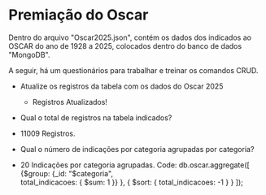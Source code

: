 # Premiação do Oscar
Dentro do arquivo "Oscar2025.json", contém os dados dos indicados ao OSCAR do ano de 1928 a 2025, colocados dentro do banco de dados "MongoDB".

A seguir, há um questionários para trabalhar e treinar os comandos CRUD.


* Atualize os registros da tabela com os dados do Oscar 2025
  - Registros Atualizados!

 * Qual o total de registros na tabela indicados?
  - 11009 Registros.

 * Qual o número de indicações por categoria agrupadas por categoria?
  - 20 Indicações por categoria agrupadas.
Code: db.oscar.aggregate([
  {$group: {_id: "$categoria",  
      total_indicacoes: { $sum: 1 }}
  },
  {
    $sort: { total_indicacoes: -1 } 
  }
]);
